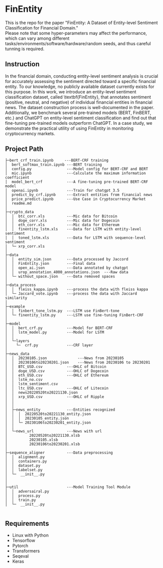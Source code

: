 # FinEntity
This is the repo for the paper "FinEntity: A Dataset of Entity-level Sentiment Classification for Financial Domain."  
Please note that some hyper-parameters may affect the performance, which can vary among different tasks/environments/software/hardware/random seeds, and thus careful tunning is required. 

## Instruction
In the financial domain, conducting entity-level sentiment analysis is crucial for accurately assessing the sentiment directed toward a specific financial entity. To our knowledge, no publicly available dataset currently exists for this purpose. In this work, we introduce an entity-level sentiment classification dataset, called \textbf{FinEntity}, that annotates sentiment (positive, neutral, and negative) of individual financial entities in financial news. The dataset construction process is well-documented in the paper.
Additionally, we benchmark several pre-trained models (BERT, FinBERT, etc.) and ChatGPT on entity-level sentiment classification and find out that fine-tuning pre-trained models outperform ChatGPT. In a case study, we demonstrate the practical utility of using FinEntity in monitoring cryptocurrency markets. 

## Project Path 

```
├─bert_crf_train.ipynb     ---BERT-CRF training  
│  bert_softmax_train.ipynb ---BERT training  
│  config.py                ---Model config for BERT-CRF and BERT  
│  mic.ipynb                ---Calculate the maximum information coefficient  
│  model_bert_crf           ---A fine-tuning pre-trained BERT-CRF model   
│  openai.ipynb             ---Train for chatgpt 3.5  
│  predict_by_crf.ipynb     ---Extract entities from financial news  
│  price_predict.ipynb      ---Use Case in Cryptocurrency Market  
│  readme.md  
│  
├─crypto_data 
│  │  btc_corr.xls          ---Mic data for Bitcoin   
│  │  doge_corr.xls         ---Mic data for Dogecoin   
│  │  eth_corr.xls          ---Mic data for Ethereum  
│  │  finentity_lstm.xls    ---Data for LSTM with entity-level sentiment   
│  │  toned_lstm.xls        ---Data for LSTM with sequence-level sentiment   
│  └─ xrp_corr.xls   
│  
├─data  
│  │  entity_sim.json       ---Data processed by Jaccord  
│  │  FinEntity.json        ---Final data  
│  │  open_ai.json          ---Data annotated by chatgpt  
│  │  urop_annotation_4000_annotations.json  ---Raw data  
│  └─ without_space.json    ---Data removed spaces  
│                               
├─data_process  
│  │  fleiss_kappa.ipynb    ---process the data with fleiss kappa
│  └─ Jaccard_vote.ipynb    ---process the data with Jaccard similarity  
│   
├─example  
│  │  finbert_tone_lstm.py  ---LSTM use FinBert-tone  
│  └─ finentity_lstm.py     ---LSTM use fine-tuning FinBert-CRF  
│                  
├─model  
│  │  bert_crf.py           ---Model for BERT-CRF  
│  │  lstm_model.py         ---Model for LSTM  
│  │  
│  └─layers  
│    └─  crf.py             ---CRF layer  
│    
├─news_data   
│  │  20230105.json              ---News from 20230105  
│  │  20230106to20230201.json    ---News from 20230106 to 20230201  
│  │  BTC_USD.csv           ---OHLC of Bitcoin  
│  │  doge_USD.csv          ---OHLC of Dogecoin  
│  │  eth_USD.csv           ---OHLC of Ethereum  
│  │  lstm_no.csv         
│  │  lstm_sentiment.csv  
│  │  ltc_USD.csv           ---OHLC of Litecoin  
│  │  news20220520to20221130.json  
│  │  xrp_USD.csv           ---OHLC of Ripple  
│  │  
│  │
│  ├─news_entity            ---Entities recognized  
│  │  │  20220520to20221130_entity.json  
│  │  │  20230105_entity.json
│  │  └─ 20230106to20230201_entity.json
│  │
│  └─news_url               ---News with url  
│          20220520to20221130.xlsb
│          20230105.xlsb
│          20230106to20230201.xlsb
│
├─sequence_aligner          ---Data preprocessing   
│  │  alignment.py 
│  │  containers.py  
│  │  dataset.py  
│  │  labelset.py 
│  └─  __init__.py   
│   
│  
├─util                      ---Model Training Tool Module  
│  │  adversairal.py  
│  │  process.py  
│  │  train.py   
│  └─  __init__.py 
   
```

## Requirements
* Linux with Python
* Tensorflow
* Pytorch
* Transformers
* Seqeval
* Keras

  

